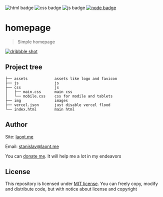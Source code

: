 ![html badge](https://img.shields.io/badge/html-red?style=for-the-badge)
![css badge](https://img.shields.io/badge/css-blue?style=for-the-badge)
![js badge](https://img.shields.io/badge/js-yellow?style=for-the-badge)
[![node badge](https://img.shields.io/badge/made_with-❤-ff3053?style=for-the-badge)](https://laont.me/)

# homepage

> Simple homepage

[![dribbble shot](https://cdn.dribbble.com/users/6082888/screenshots/14942412/media/8461f9f6909700819977b079116fceec.jpg)](https://dribbble.com/shots/14942412)


## Project tree

```
├── assets            assets like logo and favicon
├── js                js
├── css               js
│   ├── main.css      main css
│   └── mobile.css    css for modile and tablets
├── img               images
├── vercel.json       just disable vercel flood
└── index.html        main html
```

## Author
Site: [laont.me](https://laont.me)

Email: [stanislav@laont.me](mailto:stanislav@laont.me)

You can [donate me](https://capu.st/laontme). It will help me a lot in my endeavors

## License
This repository is licensed under [MIT license](/LICENSE.md). You can freely copy, modify and distribute code, but with notice about license and copyright